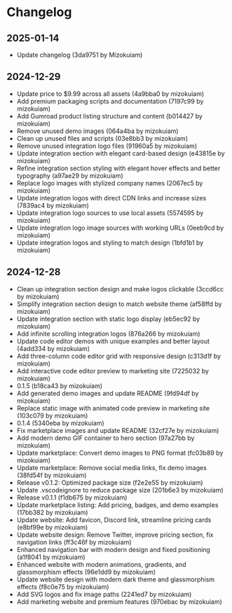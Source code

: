 # Changelog

## 2025-01-14

- Update changelog (3da9751 by Mizokuiam)

## 2024-12-29

- Update price to $9.99 across all assets (4a9bba0 by mizokuiam)
- Add premium packaging scripts and documentation (7197c99 by mizokuiam)
- Add Gumroad product listing structure and content (b014427 by mizokuiam)
- Remove unused demo images (064a4ba by mizokuiam)
- Clean up unused files and scripts (03e8bb3 by mizokuiam)
- Remove unused integration logo files (91960a5 by mizokuiam)
- Update integration section with elegant card-based design (e43815e by mizokuiam)
- Refine integration section styling with elegant hover effects and better typography (a97ae29 by mizokuiam)
- Replace logo images with stylized company names (2067ec5 by mizokuiam)
- Update integration logos with direct CDN links and increase sizes (7839ac4 by mizokuiam)
- Update integration logo sources to use local assets (5574595 by mizokuiam)
- Update integration logo image sources with working URLs (0eeb9cd by mizokuiam)
- Update integration logos and styling to match design (1bfd1b1 by mizokuiam)

## 2024-12-28

- Clean up integration section design and make logos clickable (3ccd6cc by mizokuiam)
- Simplify integration section design to match website theme (af58ffd by mizokuiam)
- Update integration section with static logo display (eb5ec92 by mizokuiam)
- Add infinite scrolling integration logos (876a266 by mizokuiam)
- Update code editor demos with unique examples and better layout (4add334 by mizokuiam)
- Add three-column code editor grid with responsive design (c313d1f by mizokuiam)
- Add interactive code editor preview to marketing site (7225032 by mizokuiam)
- 0.1.5 (b18ca43 by mizokuiam)
- Add generated demo images and update README (9fd94df by mizokuiam)
- Replace static image with animated code preview in marketing site (103c079 by mizokuiam)
- 0.1.4 (5340eba by mizokuiam)
- Fix marketplace images and update README (32cf27e by mizokuiam)
- Add modern demo GIF container to hero section (97a27bb by mizokuiam)
- Update marketplace: Convert demo images to PNG format (fc03b89 by mizokuiam)
- Update marketplace: Remove social media links, fix demo images (38fd54f by mizokuiam)
- Release v0.1.2: Optimized package size (f2e2e55 by mizokuiam)
- Update .vscodeignore to reduce package size (201b6e3 by mizokuiam)
- Release v0.1.1 (f1db675 by mizokuiam)
- Update marketplace listing: Add pricing, badges, and demo examples (17bb382 by mizokuiam)
- Update website: Add favicon, Discord link, streamline pricing cards (e8bf99e by mizokuiam)
- Update website design: Remove Twitter, improve pricing section, fix navigation links (ff3c46f by mizokuiam)
- Enhanced navigation bar with modern design and fixed positioning (a1f8041 by mizokuiam)
- Enhanced website with modern animations, gradients, and glassmorphism effects (96e1dd9 by mizokuiam)
- Update website design with modern dark theme and glassmorphism effects (f8c0e75 by mizokuiam)
- Add SVG logos and fix image paths (2241ed7 by mizokuiam)
- Add marketing website and premium features (970ebac by mizokuiam)

